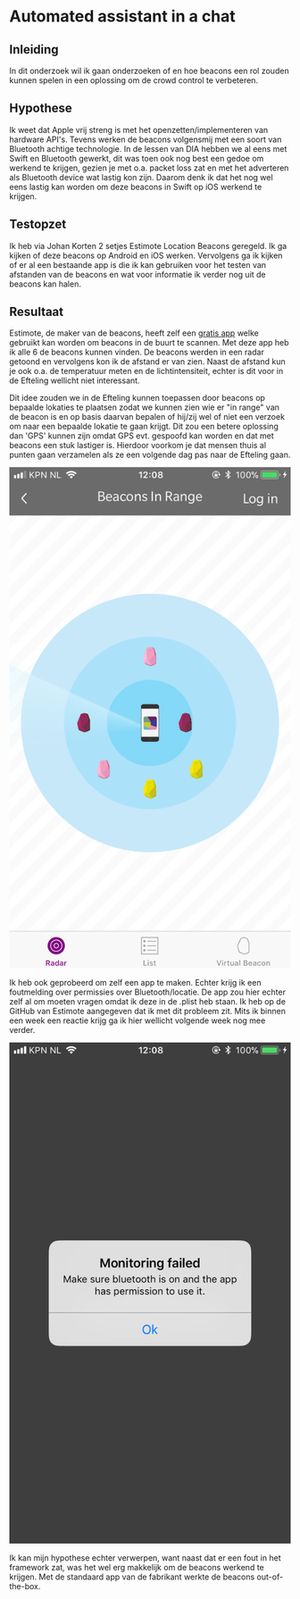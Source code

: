 # Automated assistant in a chat

## Inleiding
In dit onderzoek wil ik gaan onderzoeken of en hoe beacons een rol zouden kunnen spelen in een oplossing om de crowd control te verbeteren.

## Hypothese
Ik weet dat Apple vrij streng is met het openzetten/implementeren van hardware API's. Tevens werken de beacons volgensmij met een soort van Bluetooth achtige technologie. In de lessen van DIA hebben we al eens met Swift en Bluetooth gewerkt, dit was toen ook nog best een gedoe om werkend te krijgen, gezien je met o.a. packet loss zat en met het adverteren als Bluetooth device wat lastig kon zijn. Daarom denk ik dat het nog wel eens lastig kan worden om deze beacons in Swift op iOS werkend te krijgen.

## Testopzet
Ik heb via Johan Korten 2 setjes Estimote Location Beacons geregeld. Ik ga kijken of deze beacons op Android en iOS werken. Vervolgens ga ik kijken of er al een bestaande app is die ik kan gebruiken voor het testen van afstanden van de beacons en wat voor informatie ik verder nog uit de beacons kan halen.

## Resultaat
Estimote, de maker van de beacons, heeft zelf een [gratis app](https://itunes.apple.com/us/app/estimote/id686915066?mt=8) welke gebruikt kan worden om beacons in de buurt te scannen. Met deze app heb ik alle 6 de beacons kunnen vinden. De beacons werden in een radar getoond en vervolgens kon ik de afstand er van zien. Naast de afstand kun je ook o.a. de temperatuur meten en de lichtintensiteit, echter is dit voor in de Efteling wellicht niet interessant.

Dit idee zouden we in de Efteling kunnen toepassen door beacons op bepaalde lokaties te plaatsen zodat we kunnen zien wie er "in range" van de beacon is en op basis daarvan bepalen of hij/zij wel of niet een verzoek om naar een bepaalde lokatie te gaan krijgt. Dit zou een betere oplossing dan 'GPS' kunnen zijn omdat GPS evt. gespoofd kan worden en dat met beacons een stuk lastiger is. Hierdoor voorkom je dat mensen thuis al punten gaan verzamelen als ze een volgende dag pas naar de Efteling gaan.

![alt text](https://github.com/BillyJean1/Kevin-Broeren/raw/master/Week%203/PoC%201/images/app.PNG "De Estimote app")

Ik heb ook geprobeerd om zelf een app te maken. Echter krijg ik een foutmelding over permissies over Bluetooth/locatie. De app zou hier echter zelf al om moeten vragen omdat ik deze in de .plist heb staan. Ik heb op de GitHub van Estimote aangegeven dat ik met dit probleem zit. Mits ik binnen een week een reactie krijg ga ik hier wellicht volgende week nog mee verder.

![alt text](https://github.com/BillyJean1/Kevin-Broeren/raw/master/Week%203/PoC%201/images/own_app.PNG "De Estimote app")

Ik kan mijn hypothese echter verwerpen, want naast dat er een fout in het framework zat, was het wel erg makkelijk om de beacons werkend te krijgen. Met de standaard app van de fabrikant werkte de beacons out-of-the-box.
